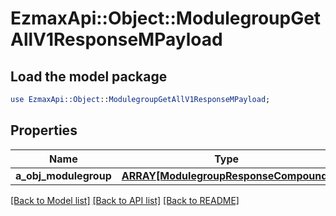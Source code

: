# EzmaxApi::Object::ModulegroupGetAllV1ResponseMPayload

## Load the model package
```perl
use EzmaxApi::Object::ModulegroupGetAllV1ResponseMPayload;
```

## Properties
Name | Type | Description | Notes
------------ | ------------- | ------------- | -------------
**a_obj_modulegroup** | [**ARRAY[ModulegroupResponseCompound]**](ModulegroupResponseCompound.md) |  | 

[[Back to Model list]](../README.md#documentation-for-models) [[Back to API list]](../README.md#documentation-for-api-endpoints) [[Back to README]](../README.md)


